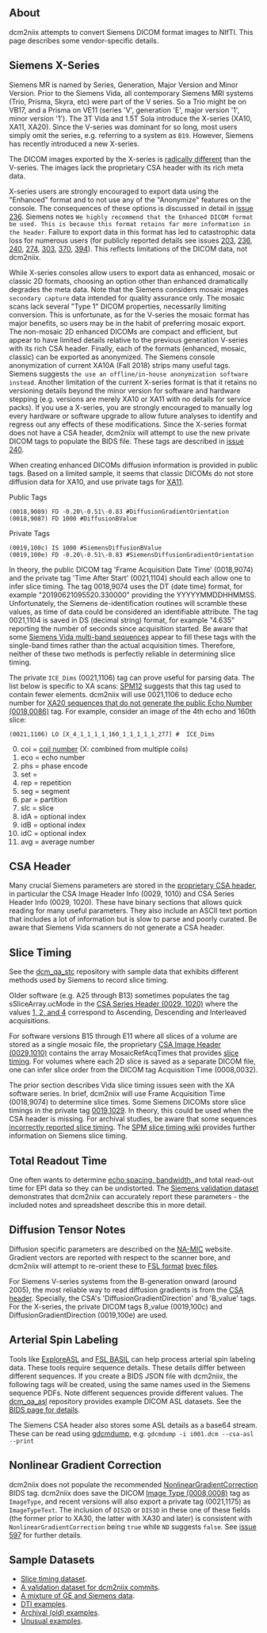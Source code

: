 ## About

dcm2niix attempts to convert Siemens DICOM format images to NIfTI. This page describes some vendor-specific details.

## Siemens X-Series

Siemens MR is named by Series, Generation, Major Version and Minor Version. Prior to the Siemens Vida, all contemporary Siemens MRI systems (Trio, Prisma, Skyra, etc) were part of the V series. So a Trio might be on VB17, and a Prisma on VE11 (series 'V', generation 'E', major version '1', minor version '1'). The 3T Vida and 1.5T Sola introduce the X-series (XA10, XA11, XA20). Since the V-series was dominant for so long, most users simply omit the series, e.g. referring to a system as `B19`. However, Siemens has recently introduced a new X-series.

The DICOM images exported by the X-series is [radically different](https://wikis.utexas.edu/display/IRC/New+Enhanced+DICOM+format) than the V-series. The images lack the proprietary CSA header with its rich meta data.

X-series users are strongly encouraged to export data using the "Enhanced" format and to not use any of the "Anonymize" features on the console. The consequences of these options is discussed in detail in [issue 236](https://github.com/rordenlab/dcm2niix/issues/236). Siemens notes `We highly recommend that the Enhanced DICOM format be used. This is because this format retains far more information in the header`. Failure to export data in this format has led to catastrophic data loss for numerous users (for publicly reported details see issues [203](https://github.com/rordenlab/dcm2niix/issues/203), [236](https://github.com/rordenlab/dcm2niix/issues/236), [240](https://github.com/rordenlab/dcm2niix/issues/240), [274](https://github.com/rordenlab/dcm2niix/issues/274), [303](https://github.com/rordenlab/dcm2niix/issues/303), [370](https://github.com/rordenlab/dcm2niix/issues/370), [394](https://github.com/rordenlab/dcm2niix/issues/394)). This reflects limitations of the DICOM data, not dcm2niix.

While X-series consoles allow users to export data as enhanced, mosaic or classic 2D formats, choosing an option other than enhanced dramatically degrades the meta data. Note that the Siemens considers mosaic images `secondary capture` data intended for quality assurance only. The mosaic scans lack several "Type 1" DICOM properties, necessarily limiting conversion. This is unfortunate, as for the V-series the mosaic format has major benefits, so users may be in the habit of preferring mosaic export. The non-mosaic 2D enhanced DICOMs are compact and efficient, but appear to have limited details relative to the previous generation V-series with its rich CSA header. Finally, each of the formats (enhanced, mosaic, classic) can be exported as anonymized. The Siemens console anonymization of current XA10A (Fall 2018) strips many useful tags. Siemens suggests `the use an offline/in-house anonymization software instead`. Another limitation of the current X-series format is that it retains no versioning details beyond the minor version for software and hardware stepping (e.g. versions are merely XA10 or XA11 with no details for service packs). If you use a X-series, you are strongly encouraged to manually log every hardware or software upgrade to allow future analyses to identify and regress out any effects of these modifications.  Since the X-series format does not have a CSA header, dcm2niix will attempt to use the new private DICOM tags to populate the BIDS file. These tags are described in [issue 240](https://github.com/rordenlab/dcm2niix/issues/240).

When creating enhanced DICOMs diffusion information is provided in public tags. Based on a limited sample, it seems that classic DICOMs do not store diffusion data for XA10, and use private tags for [XA11](https://www.nitrc.org/forum/forum.php?thread_id=10013&forum_id=4703).

Public Tags

```
(0018,9089) FD -0.20\-0.51\-0.83 #DiffusionGradientOrientation
(0018,9087) FD 1000 #DiffusionBValue

```

Private Tags

```
(0019,100c) IS 1000 #SiemensDiffusionBValue
(0019,100e) FD -0.20\-0.51\-0.83 #SiemensDiffusionGradientOrientation

```

In theory, the public DICOM tag 'Frame Acquisition Date Time' (0018,9074) and the private tag 'Time After Start' (0021,1104) should each allow one to infer slice timing. The tag 0018,9074 uses the DT (date time) format, for example "20190621095520.330000" providing the YYYYYMMDDHHMMSS. Unfortunately, the Siemens de-identification routines will scramble these values, as time of data could be considered an identifiable attribute. The tag 0021,1104 is saved in DS (decimal string) format, for example "4.635" reporting the number of seconds since acquisition started. Be aware that some [Siemens Vida multi-band sequences](https://github.com/rordenlab/dcm2niix/issues/303) appear to fill these tags with the single-band times rather than the actual acquisition times. Therefore, neither of these two methods is perfectly reliable in determining slice timing.

The private `ICE_Dims` (0021,1106) tag can prove useful for parsing data. The list below is specific to XA scans: [SPM12](https://github.com/spm/spm12/blob/3085dac00ac804adb190a7e82c6ef11866c8af02/spm_dicom_convert.m#L268) suggests that this tag used to contain fewer elements. dcm2niix will use 0021,1106 to deduce echo number for [XA20 sequences that do not generate the public Echo Number (0018,0086)](https://github.com/rordenlab/dcm2niix/issues/568) tag.  For example, consider an image of the 4th echo and 160th slice:

```
(0021,1106) LO [X_4_1_1_1_1_160_1_1_1_1_1_277] #  ICE_Dims
```

0. coi = [coil number](https://github.com/rordenlab/dcm2niix/issues/631) (X: combined from multiple coils)
1. eco = echo number 
2. phs = phase encode
3. set = 
4. rep = repetition
5. seg = segment 
6. par = partition 
7. slc = slice
8. idA = optional index 
9. idB = optional index 
10. idC = optional index 
11. avg = average number

## CSA Header

Many crucial Siemens parameters are stored in the [proprietary CSA header](http://nipy.org/nibabel/dicom/siemens_csa.html), in particular the CSA Image Header Info (0029, 1010) and CSA Series Header Info (0029, 1020). These have binary sections that allows quick reading for many useful parameters. They also include an ASCII text portion that includes a lot of information but is slow to parse and poorly curated. Be aware that Siemens Vida scanners do not generate a CSA header.

## Slice Timing

See the [dcm_qa_stc](https://github.com/neurolabusc/dcm_qa_stc) repository with sample data that exhibits different methods used by Siemens to record slice timing.

Older software (e.g. A25 through B13) sometimes populates the tag sSliceArray.ucMode in the [CSA Series Header (0029, 1020)](https://nipy.org/nibabel/dicom/siemens_csa.html) where the values [1, 2, and 4](https://github.com/xiangruili/dicm2nii/issues/18) correspond to Ascending, Descending and Interleaved acquisitions.

For software versions B15 through E11 where all slices of a volume are stored as a single mosaic file, the proprietary [CSA Image Header (0029,1010)](https://nipy.org/nibabel/dicom/siemens_csa.html) contains the array MosaicRefAcqTimes that provides [slice timing](https://www.mccauslandcenter.sc.edu/crnl/tools/stc). For volumes where each 2D slice is saved as a separate DICOM file, one can infer slice order from the DICOM tag Acquisition Time (0008,0032).

 The prior section describes Vida slice timing issues seen with the XA software series. In brief, dcm2niix will use Frame Acquisition Time (0018,9074) to determine slice times. Some Siemens DICOMs store slice timings in the private tag [0019,1029](https://github.com/rordenlab/dcm2niix/issues/296). In theory, this could be used when the CSA header is missing. For archival studies, be aware that some sequences [incorrectly reported slice timing](https://github.com/rordenlab/dcm2niix/issues/126). The [SPM slice timing wiki](https://en.wikibooks.org/w/index.php?title=SPM/Slice_Timing&stable=0#Siemens_scanners) provides further information on Siemens slice timing.

## Total Readout Time

One often wants to determine [echo spacing, bandwidth, ](https://support.brainvoyager.com/brainvoyager/functional-analysis-preparation/29-pre-processing/78-epi-distortion-correction-echo-spacing-and-bandwidth) and total read-out time for EPI data so they can be undistorted. The [Siemens validation dataset](https://github.com/neurolabusc/dcm_qa/tree/master/In/TotalReadoutTime) demonstrates that dcm2niix can accurately report these parameters - the included notes and spreadsheet describe this in more detail.

## Diffusion Tensor Notes

Diffusion specific parameters are described on the [NA-MIC](https://www.na-mic.org/wiki/NAMIC_Wiki:DTI:DICOM_for_DWI_and_DTI#Private_vendor:_Siemens) website. Gradient vectors are reported with respect to the scanner bore, and dcm2niix will attempt to re-orient these to [FSL format](http://justinblaber.org/brief-introduction-to-dwmri/) [bvec files](https://fsl.fmrib.ox.ac.uk/fsl/fslwiki/FDT/FAQ#What_conventions_do_the_bvecs_use.3F).

For Siemens V-series systems from the B-generation onward (around 2005), the most reliable way to read diffusion gradients is from the [CSA header](https://nipy.org/nibabel/dicom/siemens_csa.html). Specially, the CSA's 'DiffusionGradientDirection' and 'B_value' tags. For the X-series, the private DICOM tags B_value (0019,100c) and DiffusionGradientDirection (0019,100e) are used.

## Arterial Spin Labeling

Tools like [ExploreASL](https://sites.google.com/view/exploreasl) and [FSL BASIL](https://fsl.fmrib.ox.ac.uk/fsl/fslwiki/BASIL) can help process arterial spin labeling data. These tools require sequence details. These details differ between different sequences. If you create a BIDS JSON file with dcm2niix, the following tags will be created, using the same names used in the Siemens sequence PDFs. Note different sequences provide different values. The  [dcm_qa_asl](https://github.com/neurolabusc/dcm_qa_asl) repository provides example DICOM ASL datasets. See the [BIDS page for details](../BIDS/README.md).

The Siemens CSA header also stores some ASL details as a base64 stream. These can be read using [gdcmdump](http://gdcm.sourceforge.net/wiki/index.php/Gdcmdump), e.g. `gdcmdump -i i001.dcm --csa-asl --print`

## Nonlinear Gradient Correction

dcm2niix does not populate the recommended [NonlinearGradientCorrection](https://bids-specification.readthedocs.io/en/stable/04-modality-specific-files/01-magnetic-resonance-imaging-data.html#sequence-specifics) BIDS tag. dcm2niix does save the DICOM  [Image Type (0008,0008)](https://dicom.innolitics.com/ciods/rt-dose/general-image/00080008) tag as `ImageType`, and recent versions will also export a private tag (0021,1175) as `ImageTypeText`. The inclusion of `DIS2D` or `DIS3D` in these one of these fields (the former prior to XA30, the latter with XA30 and later) is consistent with `NonlinearGradientCorrection` being `true` while `ND` suggests `false`. See [issue 597](https://github.com/rordenlab/dcm2niix/issues/597) for further details.

## Sample Datasets

 - [Slice timing dataset](httphttps://www.nitrc.org/plugins/mwiki/index.php/dcm2nii:MainPage#Slice_timing_corrections://www.nitrc.org/plugins/mwiki/index.php/dcm2nii:MainPage).
 - [A validation dataset for dcm2niix commits](https://github.com/neurolabusc/dcm_qa).
 - [A mixture of GE and Siemens data](https://github.com/neurolabusc/dcm_qa_nih).
 - [DTI examples](https://www.nitrc.org/plugins/mwiki/index.php/dcm2nii:MainPage#Diffusion_Tensor_Imaging).
 - [Archival (old) examples](https://www.nitrc.org/plugins/mwiki/index.php/dcm2nii:MainPage#Archival_MRI).
 - [Unusual examples](https://www.nitrc.org/plugins/mwiki/index.php/dcm2nii:MainPage#Unusual_MRI).
